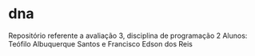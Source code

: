 # dna
Repositório referente a avaliação 3, disciplina de programação 2
Alunos: Teófilo Albuquerque Santos e Francisco Edson dos Reis